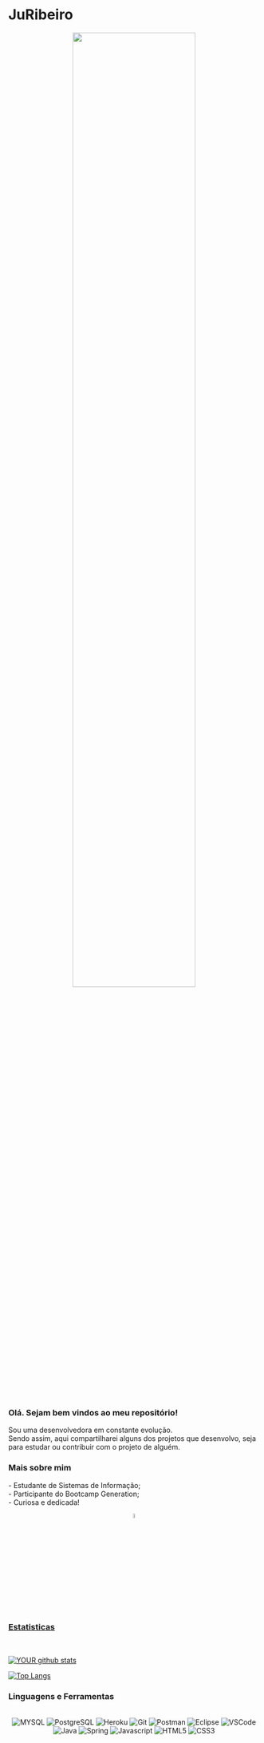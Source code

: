 # JuRibeiro

<p align="center">
<img width="70%" border-radius: 50% src="https://github.com/JuRibeiro/JulianaRibeiro/blob/main/img/mulheres-na-tech.jpg">
</p>

<h3>Olá. Sejam bem vindos ao meu repositório! </h3>

Sou uma desenvolvedora em constante evolução. <br>
Sendo assim, aqui compartilharei alguns dos projetos que desenvolvo, seja para estudar ou contribuir com o projeto de alguém.

<h3>Mais sobre mim </h3>
- Estudante de Sistemas de Informação; <br>
- Participante do Bootcamp Generation; <br>
- Curiosa e dedicada!

<p align="center">
<a href="https://www.linkedin.com/in/juliana-ribeiro-b71316153/">
<img width="5%"src="https://github.com/JuRibeiro/JulianaRibeiro/blob/main/img/linkedin.png"> 
</p>
 
<p align="center">
<h3>Estatisticas</h3>
<br>

![YOUR github stats](https://github-readme-stats.vercel.app/api?username=JuRibeiro)


[![Top Langs](https://github-readme-stats.vercel.app/api/top-langs/?username=JuRibeiro)](https://github.com/JuRibeiro?tab=repositories)
</P>

<h3>Linguagens e Ferramentas </h3>

<p align = "center"> 
<br>
 <img src="https://img.shields.io/badge/MySQL-00000F?style=for-the-badge&logo=mysql&logoColor=white" alt="MYSQL" />
  <img src="https://img.shields.io/badge/PostgreSQL-316192?style=for-the-badge&logo=postgresql&logoColor=white" alt="PostgreSQL" />
  <img src="https://img.shields.io/badge/Heroku-430098?style=for-the-badge&logo=heroku&logoColor=white" alt="Heroku" />
  <img src="https://img.shields.io/badge/Git-F05032?style=for-the-badge&logo=git&logoColor=white" alt="Git" />
  <img src="https://img.shields.io/badge/Postman-FF6C37?style=for-the-badge&logo=Postman&logoColor=white" alt="Postman" />
  <img src="https://img.shields.io/badge/Eclipse-2C2255?style=for-the-badge&logo=eclipse&logoColor=white" alt="Eclipse" />
  <img src="https://img.shields.io/badge/Visual_Studio_Code-0078D4?style=for-the-badge&logo=visual%20studio%20code&logoColor=white" alt="VSCode" />
  <img src="https://img.shields.io/badge/Java-ED8B00?style=for-the-badge&logo=java&logoColor=white" alt="Java" /> 
  <img src="https://img.shields.io/badge/Spring-6DB33F?style=for-the-badge&logo=spring&logoColor=white" alt="Spring" />
  <img src="https://img.shields.io/badge/JavaScript-323330?style=for-the-badge&logo=javascript&logoColor=F7DF1E" alt="Javascript" /> 
  <img src="https://img.shields.io/badge/HTML5-E34F26?style=for-the-badge&logo=html5&logoColor=white" alt="HTML5" />
  <img src="https://img.shields.io/badge/CSS3-1572B6?style=for-the-badge&logo=css3&logoColor=white" alt="CSS3" />
 
</p>
